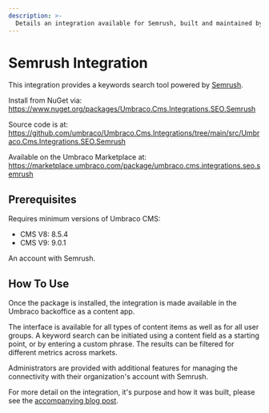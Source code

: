 ```yaml
---
description: >-
  Details an integration available for Semrush, built and maintained by Umbraco HQ.
---
```


# Semrush Integration

This integration provides a keywords search tool powered by [Semrush](https://www.semrush.com/).

Install from NuGet via:
https://www.nuget.org/packages/Umbraco.Cms.Integrations.SEO.Semrush

Source code is at:
https://github.com/umbraco/Umbraco.Cms.Integrations/tree/main/src/Umbraco.Cms.Integrations.SEO.Semrush

Available on the Umbraco Marketplace at:
https://marketplace.umbraco.com/package/umbraco.cms.integrations.seo.semrush

## Prerequisites

Requires minimum versions of Umbraco CMS:
- CMS V8: 8.5.4
- CMS V9: 9.0.1

An account with Semrush.

## How To Use

Once the package is installed, the integration is made available in the Umbraco backoffice as a content app.

The interface is available for all types of content items as well as for all user groups. A keyword search can be initiated using a content field as a starting point, or by entering a custom phrase.  The results can be filtered for different metrics across markets.

Administrators are provided with additional features for managing the connectivity with their organization's account with Semrush.

For more detail on the integration, it's purpose and how it was built, please see the [accompanying blog post](https://umbraco.com/blog/integrating-umbraco-cms-with-semrush/).
